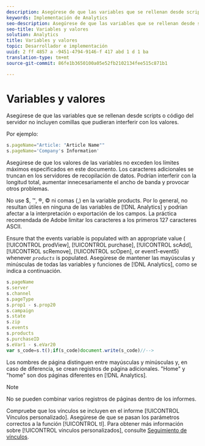 ```yaml
---
description: Asegúrese de que las variables que se rellenan desde scripts o código del servidor no incluyen comillas que pudieran interferir con los valores.
keywords: Implementación de Analytics
seo-description: Asegúrese de que las variables que se rellenan desde scripts o código del servidor no incluyen comillas que pudieran interferir con los valores.
seo-title: Variables y valores
solution: Analytics
title: Variables y valores
topic: Desarrollador e implementación
uuid: 2 ff 4857 a -9451-4794-9146-f 417 abd 1 d 1 ba
translation-type: tm+mt
source-git-commit: 86fe1b3650100a05e52fb2102134fee515c871b1

---
```



# Variables y valores

Asegúrese de que las variables que se rellenan desde scripts o código del servidor no incluyen comillas que pudieran interferir con los valores.

Por ejemplo:

```js
s.pageName="Article: "Article Name"" 
s.pageName='Company's Information' 
```

Asegúrese de que los valores de las variables no exceden los límites máximos especificados en este documento. Los caracteres adicionales se truncan en los servidores de recopilación de datos. Podrían interferir con la longitud total, aumentar innecesariamente el ancho de banda y provocar otros problemas.

No use $, ™, ®, © ni comas (,) en la variable products. Por lo general, no resultan útiles en ninguna de las variables de [!DNL Analytics] y podrían afectar a la interpretación o exportación de los campos. La práctica recomendada de Adobe limitar los caracteres a los primeros 127 caracteres ASCII.

Ensure that the events variable is populated with an appropriate value ( [!UICONTROL prodView], [!UICONTROL purchase], [!UICONTROL scAdd], [!UICONTROL scRemove], [!UICONTROL scOpen], or event1-event5) whenever *`products`* is populated. Asegúrese de mantener las mayúsculas y minúsculas de todas las variables y funciones de [!DNL Analytics], como se indica a continuación.

```js
s.pageName 
s.server 
s.channel 
s.pageType 
s.prop1 - s.prop20 
s.campaign 
s.state 
s.zip 
s.events 
s.products 
s.purchaseID 
s.eVar1 - s.eVar20 
var s_code=s.t();if(s_code)document.write(s_code)//--> 
```

Los nombres de página distinguen entre mayúsculas y minúsculas y, en caso de diferencia, se crean registros de página adicionales. "Home" y "home" son dos páginas diferentes en [!DNL Analytics].

>[!NOTE]
>
>No se pueden combinar varios registros de páginas dentro de los informes.

Compruebe que los vínculos se incluyen en el informe [!UICONTROL Vínculos personalizado]. Asegúrese de que se pasan los parámetros correctos a la función [!UICONTROL tl]. Para obtener más información sobre [!UICONTROL vínculos personalizados], consulte [Seguimiento de vínculos](../../../implement/js-implementation/function-tl.md#concept_EA13689CB8EE4F308FC89A1293046D5E).
